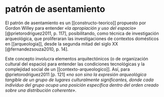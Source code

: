 # patrón de asentamiento
El patrón de asentamiento es un [[constructo-teorico]] propuesto por Gordon Willey para entender *«la apropiación y uso del espacio»* [@prietorodriguez2011, p. 117],  posibilitando, como técnica de investigación arqueológica, que proliferaran las investigaciones de contextos domésticos en [[arqueologia]], desde la segunda mitad del siglo XX \[@fernandezsouza2010, p. 14\].

Este concepto involucra elementos arquitectónicos (o de organización cultural del espacio) para entender las condiciones tecnológicas y la complejidad social de un [[contexto-arqueologico]]. Así, para @prietorodriguez2011 [p. 121] *«no son sino la expresión arqueológica tangible de un grupo de lugares culturalmente significantes, donde cada individuo del grupo ocupa una posición específica dentro del orden creado sobre una distribución coherente»*.

